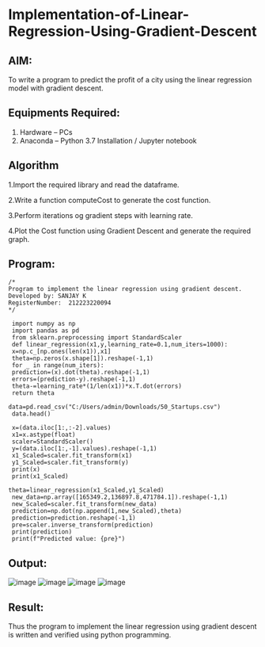 # Implementation-of-Linear-Regression-Using-Gradient-Descent

## AIM:
To write a program to predict the profit of a city using the linear regression model with gradient descent.

## Equipments Required:
1. Hardware – PCs
2. Anaconda – Python 3.7 Installation / Jupyter notebook

## Algorithm
1.Import the required library and read the dataframe.

2.Write a function computeCost to generate the cost function.

3.Perform iterations og gradient steps with learning rate.

4.Plot the Cost function using Gradient Descent and generate the required graph.
## Program:
```
/*
Program to implement the linear regression using gradient descent.
Developed by: SANJAY K
RegisterNumber:  212223220094
*/
```
```
 import numpy as np
 import pandas as pd
 from sklearn.preprocessing import StandardScaler
 def linear_regression(x1,y,learning_rate=0.1,num_iters=1000):
 x=np.c_[np.ones(len(x1)),x1]
 theta=np.zeros(x.shape[1]).reshape(-1,1)
 for _ in range(num_iters):
 prediction=(x).dot(theta).reshape(-1,1)
 errors=(prediction-y).reshape(-1,1)
 theta-=learning_rate*(1/len(x1))*x.T.dot(errors)
 return theta   
```
```
data=pd.read_csv("C:/Users/admin/Downloads/50_Startups.csv")
 data.head()
```
```
 x=(data.iloc[1:,:-2].values)
 x1=x.astype(float)
 scaler=StandardScaler()
 y=(data.iloc[1:,-1].values).reshape(-1,1)
 x1_Scaled=scaler.fit_transform(x1)
 y1_Scaled=scaler.fit_transform(y)
 print(x)
 print(x1_Scaled)
```
```
theta=linear_regression(x1_Scaled,y1_Scaled)
 new_data=np.array([165349.2,136897.8,471784.1]).reshape(-1,1)
 new_Scaled=scaler.fit_transform(new_data)
 prediction=np.dot(np.append(1,new_Scaled),theta)
 prediction=prediction.reshape(-1,1)
 pre=scaler.inverse_transform(prediction)
 print(prediction)
 print(f"Predicted value: {pre}")
```


## Output:
![image](https://github.com/SanjayBalaji0/Implementation-of-Linear-Regression-Using-Gradient-Descent/assets/145533553/772c1974-1a09-4eb8-ab74-08994d08db09)
![image](https://github.com/SanjayBalaji0/Implementation-of-Linear-Regression-Using-Gradient-Descent/assets/145533553/e8611d63-8fa5-476b-b098-27768c7257b7)
![image](https://github.com/SanjayBalaji0/Implementation-of-Linear-Regression-Using-Gradient-Descent/assets/145533553/98da229e-54ea-4773-866c-934082d8b6ad)
![image](https://github.com/SanjayBalaji0/Implementation-of-Linear-Regression-Using-Gradient-Descent/assets/145533553/006dfdcb-88cb-4747-bc72-3e778bd7d8ef)




## Result:
Thus the program to implement the linear regression using gradient descent is written and verified using python programming.
